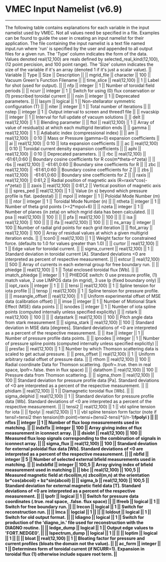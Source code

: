 VMEC Input Namelist (v6.9)
==========================

------------------------------------------------------------------------

The following table contains explanations for each variable in the input
namelist used by VMEC. Not all values need be specified in a file.
Examples can be found to guide the user in creating an input namelist
for their application. The file containing the input namelist is a text
file named input.run where \'run\' is specified by the user and appended
to all output files for a given run. The \'Type\' column indicates the
form of the data. Values denoted real(12,100) are reals defined by
selected\_real\_kind(12,100), (12 point percision, and 100 point range).
The \'Size\' column indicates the size of the variable if it\'s an array
(denoted 1 if it\'s just a scalar value). \|\| Variable \|\| Type \|\|
Size \|\| Description \|\| \|\| mgrid\_file \|\| character \|\| 100 \|\|
Vacuum Green\'s Function Filename \|\| \|\| time\_slice \|\|
real(12,100) \|\| 1 \|\| Label for shot (used for output). \|\| \|\| nfp
\|\| integer \|\| 1 \|\| Number of toroidal field periods \|\| \|\|
ncurr \|\| integer \|\| 1 \|\| Switch for using (0) flux conservation or
(1) prescribed toroidal current \|\| \|\| nsin \|\| integer \|\| 1 \|\|
Deprecated parameters. \|\| \|\| lasym \|\| logical \|\| 1 \|\|
Non-stellarator symmetric configuration (T) \|\| \|\| niter \|\| integer
\|\| 1 \|\| Total number of iterations \|\| \|\| nstep \|\| integer \|\|
1 \|\| Output interval to screen and threed1 file \|\| \|\| nvacskip
\|\| integer \|\| 1 \|\| Interval for full update of vacuum solutions
\|\| \|\| delt \|\| real(12,100) \|\| 1 \|\| Blending parameter \|\|
\|\| ftol \|\| real(12,100) \|\| 1 \|\| Array of value of residual(s) at
which each multigrid iteration ends \|\| \|\| gamma \|\| real(12,100)
\|\| 1 \|\| Adiabatic index (compressional index) \|\| \|\| am \|\|
real(12,100) \|\| 0:10 \|\| Mass or Pressure (gamma=0) expansion
coefficients \|\| \|\| ai \|\| real(12,100) \|\| 0:10 \|\| Iota
expansion coefficients \|\| \|\| ac \|\| real(12,100) \|\| 0:10 \|\|
Toroidal current density expansion coefficients \|\| \|\| aphi \|\|
real(12,100) \|\| 0:10 \|\| Deprecated parameters. \|\| \|\| rbc \|\|
real(12,100) \|\| -61:61,0:60 \|\| Boundary cosine coefficients for R
cos(m\*theta-n\*zeta) \|\| \|\| rbs \|\| real(12,100) \|\| -61:61,0:60
\|\| Boundary sine coefficients for R \|\| \|\| zbc \|\| real(12,100)
\|\| -61:61,0:60 \|\| Boundary cosine coefficients for Z \|\| \|\| zbs
\|\| real(12,100) \|\| -61:61,0:60 \|\| Boundary sine coefficients for Z
\|\| \|\| raxis \|\| real(12,100) \|\| 0:61,2 \|\| Radial position of
magnetic axis (R=raxis\*cos(-n\*zeta)) \|\| \|\| zaxis \|\| real(12,100)
\|\| 0:61,2 \|\| Vertical position of magnetic axis \|\| \|\| spres\_ped
\|\| real(12,100) \|\| 1 \|\| Value (in s) beyond which pressure profile
is flat. (pedestal) \|\| \|\| mpol \|\| integer \|\| 1 \|\| Poloidal
Mode Number (m) \|\| \|\| ntor \|\| integer \|\| 1 \|\| Toroidal Mode
Number (n) \|\| \|\| ntheta \|\| integer \|\| 1 \|\| Number of theta
grid points (\>=2\*mpol+6) \|\| \|\| nzeta \|\| integer \|\| 1 \|\|
Number of planes (in zeta) on which mgrid data has been calculated. \|\|
\|\| psa \|\| real(12,100) \|\| 100 \|\| \|\| \|\| pfa \|\| real(12,100
\|\| 100 \|\| \|\| \|\| isa \|\| real(12,100) \|\| 100 \|\| \|\| \|\|
ifa \|\| real(12,100) \|\| 100 \|\| \|\| \|\| ns\_array \|\| integer
\|\| 100 \|\| Number of radial grid points for each grid iteration \|\|
\|\| ftol\_array \|\| real(12,100) \|\| 100 \|\| Array of residual
values at which a given multigrid iteration ends. \|\| \|\| tcon0 \|\|
real(12,100) \|\| 1 \|\| Weight factor for constrained force. (defaults
to 1.0 for values greater than 1.0) \|\| \|\| curtor \|\| real(12,100)
\|\| 1 \|\| Edge value for toroidal current. \|\| \|\| sigma\_current
\|\| real(12,100) \|\| 1 \|\| Standard deviation in toroidal current
\[A\]. Standard deviations \<0 are interpreted as percent of respective
measurement. \|\| \|\| extcur \|\| real(12,100) \|\| 500 \|\| Array of
currents in each external group for free boundary run. \|\| \|\| phiedge
\|\| real(12,100) \|\| 1 \|\| Total enclosed toroidal flux \[Wb\]. \|\|
\|\| imatch\_phiedge \|\| integer \|\| 1 \|\| PHIEDGE switch: 0 use
pressure profile, (1) match value, 2 use LIMPOS data (in mgrid), 3 use
Ip (fixed boundary only) \|\| \|\| iopt\_raxis \|\| integer \|\| 1 \|\|
\|\| \|\| tensi \|\| real(12,100) \|\| 1 \|\| Spline tension for iota
profile \|\| \|\| tensp \|\| real(12,100) \|\| 1 \|\| Spline tension for
pressure profile. \|\| \|\| mseangle\_offset \|\| real(12,100) \|\| 1
\|\| Uniform experimental offset of MSE data (calibration offset) \|\|
\|\| imse \|\| integer \|\| 1 \|\| Number of Motional Stark Effect (MSE)
data points \|\| \|\| isnodes \|\| integer \|\| 1 \|\| Number of iota
spline points (computed internally unless specified explicitly) \|\|
\|\| rstark \|\| real(12,100) \|\| 100 \|\| \|\| \|\| datastark \|\|
real(12,100) \|\| 100 \|\| Pitch angle data from stark measurement \|\|
\|\| sigma\_stark \|\| real(12,100) \|\| 100 \|\| Standard deviation in
MSE data \[degrees\]. Standard deviations of \<0 are interpreted as a
percent of the respective measurement. \|\| \|\| itse \|\| integer \|\|
1 \|\| Number of pressure profile data points. \|\| \|\| ipnodes \|\|
integer \|\| 1 \|\| Number of pressure spline points (computed
internally unless specified explicitly) \|\| \|\| presfac \|\|
real(12,100) \|\| 1 \|\| Number by which Thomson scattering data is
scaled to get actual pressure. \|\| \|\| pres\_offset \|\| real(12,100)
\|\| 1 \|\| Uniform arbitrary radial offset of pressure data. \|\| \|\|
rthom \|\| real(12,100) \|\| 100 \|\| Radial coordinate Data for Thomson
scattering. (lpofr=.true. then in real space, lpofr=.false. then in flux
space) \|\| \|\| datathom \|\| real(12,100) \|\| 100 \|\| Pressure data
from Thomson scattering. \|\| \|\| sigma\_thom \|\| real(12,100) \|\|
100 \|\| Standard deviation for pressure profile data \[Pa\]. Standard
deviations of \<0 are interpreted as a percent of the respective
measurement. \|\| \|\| phidiam \|\| real(12,100) \|\| 1 \|\| Diamagnetic
toroidal flux \[Wb\]. \|\| \|\| sigma\_delphid \|\| real(12,100) \|\| 1
\|\| Standard deviation for pressure profile data \[Wb\]. Standard
deviations of \<0 are interpreted as a percent of the respective
measurement. \|\| \|\| tensi2 \|\| real(12,100) \|\| 1 \|\| vbl spline
tension for iota \|\| \|\| fpolyi \|\| real(12,100) \|\| 1 \|\| vbl
spline tension form factor (note if tensi!=tensi2 then tension(ith
point)=tensi+(tensi2-tensi)\*(i/n-1)**fpolyi ) \|\| \|\| nflxs \|\|
integer \|\| 1 \|\| Number of flux loop measurements used in matching.
\|\| \|\| indxflx \|\| integer \|\| 100 \|\| Array giving index of flux
measurement in iconnect array. \|\| \|\| dsiobt \|\| real(12,100) \|\|
100 \|\| Measured flux loop signals corresponding to the combination of
signals in iconnect array. \|\| \|\| sigma\_flux \|\| real(12,100) \|\|
100 \|\| Standard deviation for external poloidal flux data \[Wb\].
Standard deviations of \<0 are interpreted as a percent of the
respective measurement. \|\| \|\| nbfld \|\| integer \|\| 5 \|\| Number
of selected external bfield measurements used in matching. \|\| \|\|
indxbfld \|\| integer \|\| 100,5 \|\| Array giving index of bfield
measurement used in matching \|\| \|\| bbc \|\| real(12,100) \|\| 100,5
\|\| Measured magnetic field at rbcoil(m,n) zbcoil(m,n) at the
orientation br\*cos(abcoil) + bz\*sin(abcoil) \|\| \|\| sigma\_b \|\|
real(12,100) \|\| 100,5 \|\| Standard deviation for external magnetic
field data \[T\]. Standard deviations of \<0 are interpreted as a
percent of the respective measurement. \|\| \|\| lpofr \|\| logical \|\|
1 \|\| Switch for pressure data coordinates (.true. real space, .false.
flux space) \|\| \|\| lfreeb \|\| logical \|\| 1 \|\| Switch for free
boundary run. \|\| \|\| lrecon \|\| logical \|\| 1 \|\| Switch for
reconstruction run. \|\| \|\| lmca \|\| logcial \|\| 1 \|\| \|\| \|\|
loldout \|\| logical \|\| 1 \|\| Switch for old output format. \|\| \|\|
ldiagno \|\| logical \|\| 1 \|\| Switch for production of the
\'diagno\_in.\' file used for reconstruction with the DIAGNO routine.
\|\| \|\| ledge\_dump \|\| logical \|\| 1 \|\| Output edge values to
\'FORT.NEDGE0\'. \|\| \|\| lspectrum\_dump \|\| logical \|\| 1 \|\| \|\|
\|\| loptim \|\| logical \|\| 1 \|\| \|\| \|\| bloat \|\| real(12,100)
\|\| 1 \|\| Bloating factor for pressure and current profiles (bloats
the domain not the value). \|\| \|\| ac\_form \|\| integer \|\| 1 \|\|
Determines form of toroidal current (if NCURR=1). Expansion in toroidal
flux (1) otherwise include square root term. \|\|**
